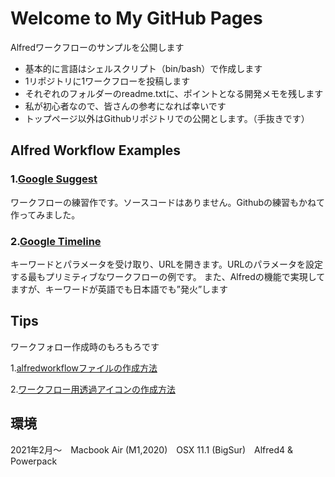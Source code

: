 # Welcome to My GitHub Pages

Alfredワークフローのサンプルを公開します
- 基本的に言語はシェルスクリプト（bin/bash）で作成します
- 1リポジトリに1ワークフローを投稿します
- それぞれのフォルダーのreadme.txtに、ポイントとなる開発メモを残します
- 私が初心者なので、皆さんの参考になれば幸いです
- トップページ以外はGithubリポジトリでの公開とします。（手抜きです）

## Alfred Workflow Examples

### 1.[Google Suggest](https://github.com/KitanoTamotsu/googlesuggest)
ワークフローの練習作です。ソースコードはありません。Githubの練習もかねて作ってみました。

### 2.[Google Timeline](https://github.com/KitanoTamotsu/googletimeline)
キーワードとパラメータを受け取り、URLを開きます。URLのパラメータを設定する最もプリミティブなワークフローの例です。
また、Alfredの機能で実現してますが、キーワードが英語でも日本語でも”発火”します


## Tips
ワークフォロー作成時のもろもろです

 1.[alfredworkflowファイルの作成方法](https://github.com/KitanoTamotsu/tips1/)
 
 2.[ワークフロー用透過アイコンの作成方法](https://github.com/KitanoTamotsu/tips2/)


## 環境
2021年2月〜　Macbook Air (M1,2020)　OSX 11.1 (BigSur)　Alfred4 & Powerpack
